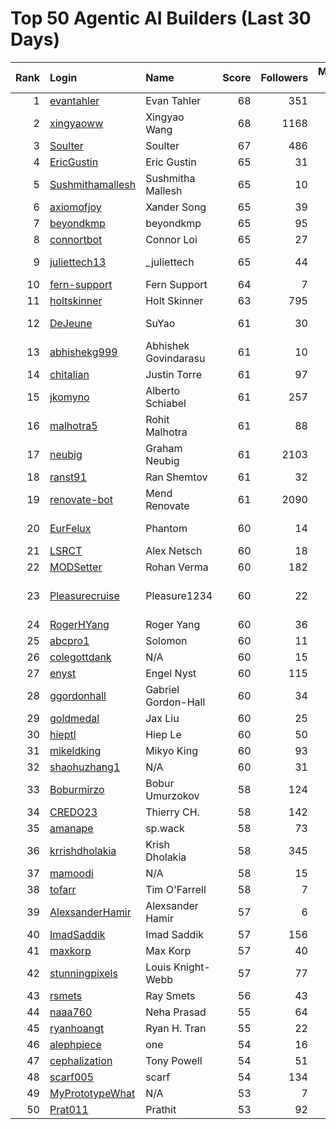 # Top 50 Agentic AI Builders (Last 30 Days)

| Rank | Login | Name | Score | Followers | Merged PRs | Reviews | Hireable | Company |
|---:|:---|:---|---:|---:|---:|---:|:---:|:---|
| 1 | [evantahler](https://github.com/evantahler) | Evan Tahler | 68 | 351 | 44 | 85 | ✅ | @arcade-ai   |
| 2 | [xingyaoww](https://github.com/xingyaoww) | Xingyao Wang | 68 | 1168 | 50 | 115 | ✅ | All Hands AI |
| 3 | [Soulter](https://github.com/Soulter) | Soulter  | 67 | 486 | 28 | 54 | ✅ | @astrbotdevs |
| 4 | [EricGustin](https://github.com/EricGustin) | Eric Gustin | 65 | 31 | 32 | 102 | ✅ | @ArcadeAI |
| 5 | [Sushmithamallesh](https://github.com/Sushmithamallesh) | Sushmitha Mallesh | 65 | 10 | 29 | 58 | ✅ | N/A |
| 6 | [axiomofjoy](https://github.com/axiomofjoy) | Xander Song | 65 | 39 | 27 | 138 | ✅ | N/A |
| 7 | [beyondkmp](https://github.com/beyondkmp) | beyondkmp | 65 | 95 | 25 | 201 | ✅ | N/A |
| 8 | [connortbot](https://github.com/connortbot) | Connor Loi | 65 | 27 | 50 | 116 | ✅ | University of Waterloo |
| 9 | [juliettech13](https://github.com/juliettech13) | _juliettech | 65 | 44 | 42 | 109 | ✅ | @helicone, @lewagon, @aragon, @cyfrin |
| 10 | [fern-support](https://github.com/fern-support) | Fern Support | 64 | 7 | 50 | 50 |  | Fern |
| 11 | [holtskinner](https://github.com/holtskinner) | Holt Skinner | 63 | 795 | 50 | 80 |  | @google  |
| 12 | [DeJeune](https://github.com/DeJeune) | SuYao | 61 | 30 | 30 | 145 |  | Chinese Academy of Sciences University |
| 13 | [abhishekg999](https://github.com/abhishekg999) | Abhishek Govindarasu | 61 | 10 | 21 | 135 | ✅ | N/A |
| 14 | [chitalian](https://github.com/chitalian) | Justin Torre | 61 | 97 | 50 | 96 |  | Helicone  |
| 15 | [jkomyno](https://github.com/jkomyno) | Alberto Schiabel | 61 | 257 | 20 | 189 | ✅ | @prisma |
| 16 | [malhotra5](https://github.com/malhotra5) | Rohit Malhotra | 61 | 88 | 50 | 160 |  | Carnegie Mellon University  |
| 17 | [neubig](https://github.com/neubig) | Graham Neubig | 61 | 2103 | 16 | 202 |  | Carnegie Mellon University / All Hands AI |
| 18 | [ranst91](https://github.com/ranst91) | Ran Shemtov | 61 | 32 | 50 | 78 |  | N/A |
| 19 | [renovate-bot](https://github.com/renovate-bot) | Mend Renovate | 61 | 2090 | 48 | 52 |  | @mend |
| 20 | [EurFelux](https://github.com/EurFelux) | Phantom | 60 | 14 | 49 | 125 |  | Northwestern Polytechnical University |
| 21 | [LSRCT](https://github.com/LSRCT) | Alex Netsch | 60 | 18 | 50 | 56 |  | N/A |
| 22 | [MODSetter](https://github.com/MODSetter) | Rohan Verma | 60 | 182 | 30 | 50 |  | N/A |
| 23 | [Pleasurecruise](https://github.com/Pleasurecruise) | Pleasure1234 | 60 | 22 | 19 | 154 | ✅ | @CompPsyUnion @CherryHQ @MaaAssistantArknights |
| 24 | [RogerHYang](https://github.com/RogerHYang) | Roger Yang | 60 | 36 | 49 | 133 |  | N/A |
| 25 | [abcpro1](https://github.com/abcpro1) | Solomon | 60 | 11 | 50 | 74 |  | N/A |
| 26 | [colegottdank](https://github.com/colegottdank) | N/A | 60 | 15 | 50 | 111 |  | N/A |
| 27 | [enyst](https://github.com/enyst) | Engel Nyst | 60 | 115 | 50 | 145 |  | N/A |
| 28 | [ggordonhall](https://github.com/ggordonhall) | Gabriel Gordon-Hall | 60 | 34 | 43 | 54 |  | N/A |
| 29 | [goldmedal](https://github.com/goldmedal) | Jax Liu | 60 | 25 | 27 | 119 |  | Canner |
| 30 | [hieptl](https://github.com/hieptl) | Hiep Le | 60 | 50 | 50 | 68 |  | N/A |
| 31 | [mikeldking](https://github.com/mikeldking) | Mikyo King | 60 | 93 | 50 | 53 |  | Arize AI |
| 32 | [shaohuzhang1](https://github.com/shaohuzhang1) | N/A | 60 | 31 | 50 | 92 |  | N/A |
| 33 | [Boburmirzo](https://github.com/Boburmirzo) | Bobur Umurzokov | 58 | 124 | 18 | 71 | ✅ | Microsoft |
| 34 | [CREDO23](https://github.com/CREDO23) | Thierry CH. | 58 | 142 | 23 | 196 |  | @ever-co  |
| 35 | [amanape](https://github.com/amanape) | sp.wack | 58 | 73 | 23 | 61 |  | N/A |
| 36 | [krrishdholakia](https://github.com/krrishdholakia) | Krish Dholakia | 58 | 345 | 48 | 26 | ✅ | N/A |
| 37 | [mamoodi](https://github.com/mamoodi) | N/A | 58 | 15 | 31 | 41 |  | N/A |
| 38 | [tofarr](https://github.com/tofarr) | Tim O'Farrell | 58 | 7 | 50 | 108 |  | N/A |
| 39 | [AlexsanderHamir](https://github.com/AlexsanderHamir) | Alexsander Hamir | 57 | 6 | 37 | 46 |  | Open Source Contributor |
| 40 | [ImadSaddik](https://github.com/ImadSaddik) | Imad Saddik | 57 | 156 | 22 | 66 |  | N/A |
| 41 | [maxkorp](https://github.com/maxkorp) | Max Korp | 57 | 40 | 36 | 23 | ✅ | @copilotkit |
| 42 | [stunningpixels](https://github.com/stunningpixels) | Louis Knight-Webb | 57 | 77 | 50 | 37 |  | N/A |
| 43 | [rsmets](https://github.com/rsmets) | Ray Smets | 56 | 43 | 39 | 19 | ✅ | N/A |
| 44 | [naaa760](https://github.com/naaa760) | Neha Prasad | 55 | 64 | 20 | 74 |  | N/A |
| 45 | [ryanhoangt](https://github.com/ryanhoangt) | Ryan H. Tran | 55 | 22 | 20 | 228 |  | N/A |
| 46 | [alephpiece](https://github.com/alephpiece) | one | 54 | 16 | 19 | 143 |  | N/A |
| 47 | [cephalization](https://github.com/cephalization) | Tony Powell | 54 | 51 | 19 | 154 |  | @Arize-ai |
| 48 | [scarf005](https://github.com/scarf005) | scarf | 54 | 134 | 19 | 75 |  | @quotabook |
| 49 | [MyPrototypeWhat](https://github.com/MyPrototypeWhat) | N/A | 53 | 7 | 15 | 158 | ✅ | N/A |
| 50 | [Prat011](https://github.com/Prat011) | Prathit | 53 | 92 | 10 | 248 | ✅ | N/A |
